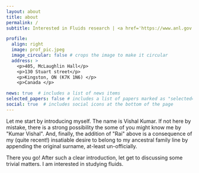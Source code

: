 ```yaml
---
layout: about
title: about
permalink: /
subtitle: Interested in Fluids research | <a href='https://www.anl.gov'>Argonne National Laboratory</a>

profile:
  align: right
  image: prof_pic.jpeg
  image_circular: false # crops the image to make it circular
  address: >
    <p>405, McLaughlin Hall</p>
    <p>130 Stuart street</p>
    <p>Kingston, ON (K7K 1N6) </p>
    <p>Canada </p>

news: true  # includes a list of news items
selected_papers: false # includes a list of papers marked as "selected={true}"
social: true  # includes social icons at the bottom of the page
---
```


Let me start by introducing myself. The name is Vishal Kumar. If not here by mistake, there is a strong possibility the some of you might know me by "Kumar Vishal". And, finally, the addition of "Rai" above is a consequence of my (quite recent!) insatiable desire to belong to my ancestral family line by appending the original surname, at-least un-officially.

There you go! After such a clear introduction, let get to discussing some trivial matters. I am interested in studying fluids. 

<!-- Write your biography here. Tell the world about yourself. Link to your favorite [subreddit](http://reddit.com). You can put a picture in, too. The code is already in, just name your picture `prof_pic.jpg` and put it in the `img/` folder.

Put your address / P.O. box / other info right below your picture. You can also disable any these elements by editing `profile` property of the YAML header of your `_pages/about.md`. Edit `_bibliography/papers.bib` and Jekyll will render your [publications page](/al-folio/publications/) automatically.

Link to your social media connections, too. This theme is set up to use [Font Awesome icons](http://fortawesome.github.io/Font-Awesome/) and [Academicons](https://jpswalsh.github.io/academicons/), like the ones below. Add your Facebook, Twitter, LinkedIn, Google Scholar, or just disable all of them. -->
